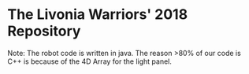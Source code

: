 # The Livonia Warriors' 2018 Repository

Note: The robot code is written in java.  The reason >80% of our code is C++ is because of the 4D Array for the light panel.
